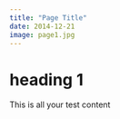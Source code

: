 ```yaml
---
title: "Page Title"
date: 2014-12-21
image: page1.jpg
---
```

# heading 1
This is all your test content